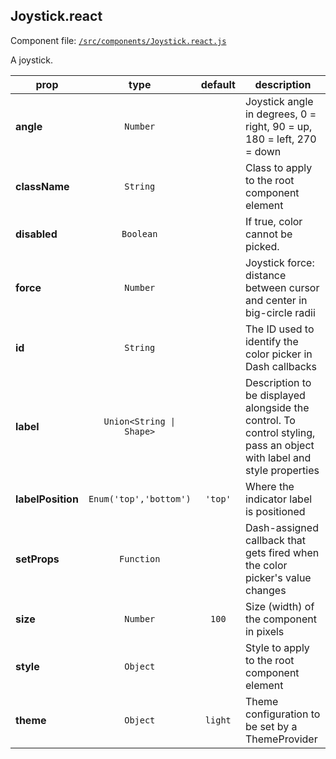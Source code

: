 
## Joystick.react

Component file: [`/src/components/Joystick.react.js`](/src/components/Joystick.react.js)

A joystick.

prop | type | default | description
---- | :----: | :-------: | -----------
**angle** | `Number` |  | Joystick angle in degrees, 0 = right, 90 = up, 180 = left, 270 = down
**className** | `String` |  | Class to apply to the root component element
**disabled** | `Boolean` |  | If true, color cannot be picked.
**force** | `Number` |  | Joystick force: distance between cursor and center in big-circle radii
**id** | `String` |  | The ID used to identify the color picker in Dash callbacks
**label** | `Union<String \| Shape>` |  | Description to be displayed alongside the control. To control styling, pass an object with label and style properties
**labelPosition** | `Enum('top','bottom')` | `'top'` | Where the indicator label is positioned
**setProps** | `Function` |  | Dash-assigned callback that gets fired when the color picker's value changes
**size** | `Number` | `100` | Size (width) of the component in pixels
**style** | `Object` |  | Style to apply to the root component element
**theme** | `Object` | `light` | Theme configuration to be set by a ThemeProvider
